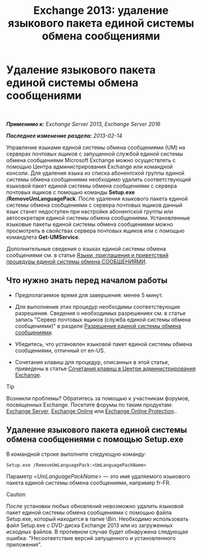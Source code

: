 ﻿---
title: 'Exchange 2013: удаление языкового пакета единой системы обмена сообщениями'
TOCTitle: Удаление языкового пакета единой системы обмена сообщениями
ms:assetid: a2bc2753-2c25-4ea0-a9d5-e3d42a699c6c
ms:mtpsurl: https://technet.microsoft.com/ru-ru/library/Bb124004(v=EXCHG.150)
ms:contentKeyID: 50488762
ms.date: 04/30/2018
mtps_version: v=EXCHG.150
ms.translationtype: HT
---

# Удаление языкового пакета единой системы обмена сообщениями

 

_**Применимо к:** Exchange Server 2013, Exchange Server 2016_

_**Последнее изменение раздела:** 2013-02-14_

Управление языками единой системы обмена сообщениями (UM) на серверах почтовых ящиков с запущенной службой единой системы обмена сообщениями Microsoft Exchange можно осуществлять с помощью Центра администрирования Exchange или командной консоли. Для удаления языка из списка абонентской группы единой системы обмена сообщениями необходимо удалить соответствующий языковой пакет единой системы обмена сообщениями с сервера почтовых ящиков с помощью команды **Setup.exe /RemoveUmLanguagePack**. После удаления языкового пакета единой системы обмена сообщениями с сервера почтовых ящиков данный язык станет недоступен при настройке абонентской группы или автосекретаря единой системы обмена сообщениями. Установленные языковые пакеты единой системы обмена сообщениями можно просмотреть в свойствах сервера почтовых ящиков или с помощью командлета **Get-UMService**.

Дополнительные сведения о языках единой системы обмена сообщениями см. в статье [Языки, приглашения и приветствий процедуры единой системы обмена СООБЩЕНИЯМИ](um-languages-prompts-and-greetings-procedures-exchange-2013-help.md).

## Что нужно знать перед началом работы

  - Предполагаемое время для завершения: менее 5 минут.

  - Для выполнения этих процедур необходимы соответствующие разрешения. Сведения о необходимых разрешениях см. в статье запись "Сервер почтовых ящиков (служба единой системы обмена сообщениями)" в разделе [Разрешения единой системы обмена сообщениями](unified-messaging-permissions-exchange-2013-help.md).

  - Убедитесь, что установлен языковой пакет единой системы обмена сообщениями, отличный от en-US.

  - Сочетания клавиш для процедур, описанных в этой статье, приведены в статье [Сочетания клавиш в Центре администрирования Exchange](keyboard-shortcuts-in-the-exchange-admin-center-exchange-online-protection-help.md).

> [!TIP]  
> Возникли проблемы? Обратитесь за помощью к участникам форумов, посвященных Exchange. Посетите форумы по таким продуктам: <a href="https://go.microsoft.com/fwlink/p/?linkid=60612">Exchange Server</a>, <a href="https://go.microsoft.com/fwlink/p/?linkid=267542">Exchange Online</a> или <a href="https://go.microsoft.com/fwlink/p/?linkid=285351">Exchange Online Protection</a>..


## Удаление языкового пакета единой системы обмена сообщениями с помощью Setup.exe

В командной строке выполните следующую команду:

    Setup.exe /RemoveUmLanguagePack:<UmLanguagePackName>

Параметр *\<UmLanguagePackName\>* — это имя удаляемого языкового пакета единой системы обмена сообщениями, например fr-FR.

> [!CAUTION]  
> После установки любых обновлений невозможно удалить языковой пакет единой системы обмена сообщениями с помощью файла Setup.exe, который находится в папке \Bin. Необходимо использовать файл Setup.exe с DVD-диска Exchange 2013 или из загруженных исходных файлов. В противном случае будет обнаружена следующая ошибка: &quot;Несоответствие версий запущенного и установленного приложения&quot;.

